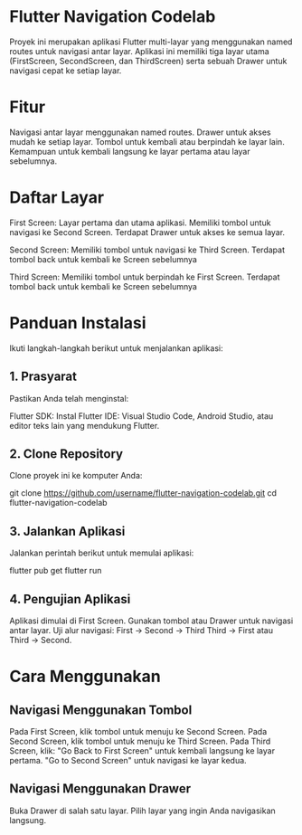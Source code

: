 # Flutter Navigation Codelab
Proyek ini merupakan aplikasi Flutter multi-layar yang menggunakan named routes untuk navigasi antar layar. Aplikasi ini memiliki tiga layar utama (FirstScreen, SecondScreen, dan ThirdScreen) serta sebuah Drawer untuk navigasi cepat ke setiap layar.

# Fitur
Navigasi antar layar menggunakan named routes.
Drawer untuk akses mudah ke setiap layar.
Tombol untuk kembali atau berpindah ke layar lain.
Kemampuan untuk kembali langsung ke layar pertama atau layar sebelumnya.

# Daftar Layar
First Screen:
Layar pertama dan utama aplikasi.
Memiliki tombol untuk navigasi ke Second Screen.
Terdapat Drawer untuk akses ke semua layar.

Second Screen:
Memiliki tombol untuk navigasi ke Third Screen.
Terdapat tombol back untuk kembali ke Screen sebelumnya

Third Screen:
Memiliki tombol untuk berpindah ke First Screen.
Terdapat tombol back untuk kembali ke Screen sebelumnya

# Panduan Instalasi
Ikuti langkah-langkah berikut untuk menjalankan aplikasi:

## 1. Prasyarat
Pastikan Anda telah menginstal:

Flutter SDK: Instal Flutter
IDE: Visual Studio Code, Android Studio, atau editor teks lain yang mendukung Flutter.

## 2. Clone Repository
Clone proyek ini ke komputer Anda:

git clone https://github.com/username/flutter-navigation-codelab.git
cd flutter-navigation-codelab

## 3. Jalankan Aplikasi
Jalankan perintah berikut untuk memulai aplikasi:

flutter pub get
flutter run

## 4. Pengujian Aplikasi
Aplikasi dimulai di First Screen.
Gunakan tombol atau Drawer untuk navigasi antar layar.
Uji alur navigasi:
First → Second → Third
Third → First atau Third → Second.

# Cara Menggunakan
## Navigasi Menggunakan Tombol
Pada First Screen, klik tombol untuk menuju ke Second Screen.
Pada Second Screen, klik tombol untuk menuju ke Third Screen.
Pada Third Screen, klik:
"Go Back to First Screen" untuk kembali langsung ke layar pertama.
"Go to Second Screen" untuk navigasi ke layar kedua.

## Navigasi Menggunakan Drawer
Buka Drawer di salah satu layar.
Pilih layar yang ingin Anda navigasikan langsung.
